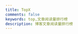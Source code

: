 ```yaml
---
title: TopX
comments: false
keywords: top,文章阅读量排行榜
description: 博客文章阅读量排行榜
---
```



<div id="top"></div>
<!--下面的localhost换为自己的域名-->
<script src="https://cdn1.lncld.net/static/js/av-core-mini-0.6.4.js"></script>
<script>AV.initialize("dWvyT26drR1HLxgXvGD7Iw7u-gzGzoHsz", "3jKYv5jwUQdUe8DwXIDM54Xb");</script>
<script type="text/javascript">
  var time=0
  var title=""
  var url=""
  var query = new AV.Query('Counter');
  query.notEqualTo('id',0);
  query.descending('time');
  query.limit(1000);
  query.find().then(function (todo) {
    for (var i=0;i<1000;i++){
      var result=todo[i].attributes;
      time=result.time;
      title=result.title;
      url=result.url;
      var content="<a href='"+"localhost"+url+"'>"+title+"</a>"+"<br />"+"<font color='#555'>"+"阅读次数："+time+"</font>"+"<br /><br />";
      document.getElementById("top").innerHTML+=content
    }
  }, function (error) {
    console.log("error");
  });
</script>

<style>.post-description { display: none; }<style>